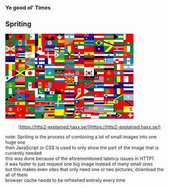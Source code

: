 ### Ye good ol' Times <!-- .element: class="section-title" -->

## Spriting

![spriting](/resources/spriting.jpg)
> [https://http2-explained.haxx.se/](https://http2-explained.haxx.se/)

note:
    Spriting is the process of combining a lot of small images into one huge one  
    then JavaScript or CSS is used to only show the part of the image that is currently needed  
    this was done because of the aforementioned latency issues in HTTP1  
    it was faster to just request one big image instead of many small ones  
    but this makes even sites that only need one or two pictures, download the all of them  
    browser cache needs to be refreshed entirely every time
